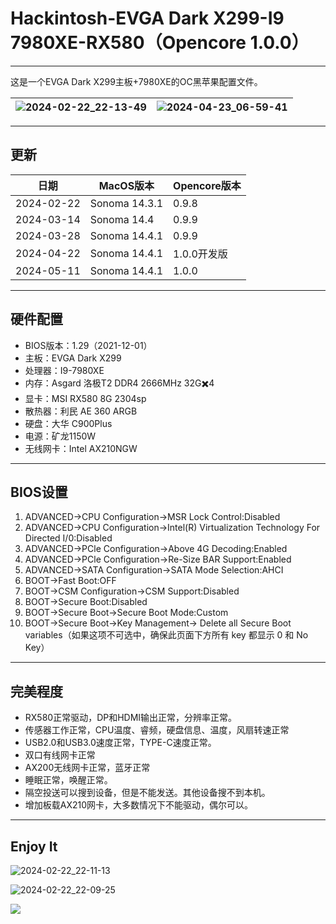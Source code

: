 # Hackintosh-EVGA Dark X299-I9 7980XE-RX580（Opencore 1.0.0）
---
这是一个EVGA Dark X299主板+7980XE的OC黑苹果配置文件。


| ![2024-02-22_22-13-49](https://github.com/longlongdede/Hakintoshi-EVGA-Dark-X299-I9-7980XE-RX580/assets/63046146/8519602f-d878-4f18-839c-3845bc0d2ae2) | ![2024-04-23_06-59-41](https://github.com/longlongdede/Hackintosh-EVGA-Dark-X299-I9-7980XE-RX580/assets/63046146/7ac25a51-8898-4a77-97fe-77206fdc0ca6) | 
|---|---|

---
## 更新

| 日期 | MacOS版本 | Opencore版本 |
|---|---|---|
| 2024-02-22 | Sonoma 14.3.1 | 0.9.8 |
| 2024-03-14 | Sonoma 14.4 | 0.9.9 |
| 2024-03-28 | Sonoma 14.4.1 | 0.9.9|
| 2024-04-22 | Sonoma 14.4.1 | 1.0.0开发版|
| 2024-05-11 | Sonoma 14.4.1 | 1.0.0|

---
## 硬件配置
- BIOS版本：1.29（2021-12-01）
- 主板：EVGA Dark X299
- 处理器：I9-7980XE
- 内存：Asgard 洛极T2 DDR4 2666MHz 32G✖️4
- 显卡：MSI RX580 8G 2304sp
- 散热器：利民 AE 360 ARGB
- 硬盘：大华 C900Plus
- 电源：矿龙1150W
- 无线网卡：Intel AX210NGW
---
## BIOS设置
1. ADVANCED->CPU Configuration->MSR Lock Control:Disabled
2. ADVANCED->CPU Configuration->Intel(R) Virtualization Technology For Directed I/0:Disabled
3. ADVANCED->PCle Configuration->Above 4G Decoding:Enabled
4. ADVANCED->PCle Configuration->Re-Size BAR Support:Enabled
5. ADVANCED->SATA Configuration->SATA Mode Selection:AHCI
6. BOOT->Fast Boot:OFF
7. BOOT->CSM Configuration->CSM Support:Disabled
8. BOOT->Secure Boot:Disabled
9. BOOT->Secure Boot->Secure Boot Mode:Custom
10. BOOT->Secure Boot->Key Management-> Delete all Secure Boot variables（如果这项不可选中，确保此页面下方所有 key 都显示 0 和 No Key）

---
## 完美程度
- RX580正常驱动，DP和HDMI输出正常，分辨率正常。
- 传感器工作正常，CPU温度、睿频，硬盘信息、温度，风扇转速正常
- USB2.0和USB3.0速度正常，TYPE-C速度正常。
- 双口有线网卡正常
- AX200无线网卡正常，蓝牙正常
- 睡眠正常，唤醒正常。
- 隔空投送可以搜到设备，但是不能发送。其他设备搜不到本机。
- 增加板载AX210网卡，大多数情况下不能驱动，偶尔可以。

---
## Enjoy It
![2024-02-22_22-11-13](https://github.com/longlongdede/Hakintoshi-EVGA-Dark-X299-I9-7980XE-RX580/assets/63046146/95ed92c2-1d35-48ad-9a97-696c1f7ba2e3)

![2024-02-22_22-09-25](https://github.com/longlongdede/Hakintoshi-EVGA-Dark-X299-I9-7980XE-RX580/assets/63046146/761b7886-547a-4d5c-a438-61502a0ebaed)

![](https://wqong.oss-cn-hangzhou.aliyuncs.com/test/2024-04-23_06-58-37.png)

